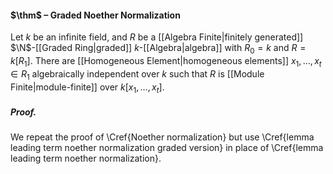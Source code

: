 #### $\thm$ – Graded Noether Normalization
Let $k$ be an infinite field, and $R$ be a [[Algebra Finite|finitely generated]] $\N$-[[Graded Ring|graded]] $k$-[[Algebra|algebra]] with $R_0=k$ and $R=k[R_1]$. There are [[Homogeneous Element|homogeneous elements]] $x_1,\dots,x_t\in R_1$ algebraically independent over $k$ such that $R$ is [[Module Finite|module-finite]] over $k[x_1,\dots,x_t]$.

##### *Proof.*
We repeat the proof of \Cref{Noether normalization} but use \Cref{lemma leading term noether normalization graded version} in place of \Cref{lemma leading term noether normalization}.